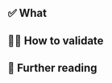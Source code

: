 ## ✅ What
 
<!-- A brief description of the changes in this PR. -->
 
## 👩‍🔬 How to validate
 
<!-- Step-by-step instructions for how reviewers can verify these changes work as expected. -->
 
## 🔖 Further reading

<!-- Any reference links or related PRs -->